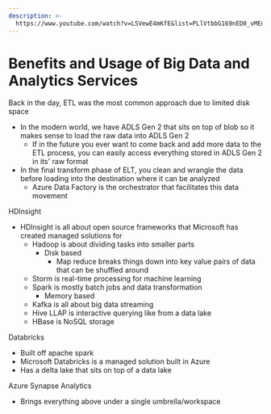 ```yaml
---
description: >-
  https://www.youtube.com/watch?v=LSVewE4mKfE&list=PLlVtbbG169nED0_vMEniWBQjSoxTsBYS3&index=24
---
```


# Benefits and Usage of Big Data and Analytics Services

Back in the day, ETL was the most common approach due to limited disk space

* In the modern world, we have ADLS Gen 2 that sits on top of blob so it makes sense to load the raw data into ADLS Gen 2
  * If in the future you ever want to come back and add more data to the ETL process, you can easily access everything stored in ADLS Gen 2 in its' raw format
* In the final transform phase of ELT, you clean and wrangle the data before loading into the destination where it can be analyzed&#x20;
  * Azure Data Factory is the orchestrator that facilitates this data movement&#x20;

HDInsight

* HDInsight is all about open source frameworks that Microsoft has created managed solutions for
  * Hadoop is about dividing tasks into smaller parts&#x20;
    * Disk based
      * Map reduce breaks things down into key value pairs of data that can be shuffled around&#x20;
  * Storm is real-time processing for machine learning
  * Spark is mostly batch jobs and data transformation&#x20;
    * Memory based
  * Kafka is all about big data streaming
  * Hive LLAP is interactive querying like from a data lake
  * HBase is NoSQL storage

Databricks

* Built off apache spark
* Microsoft Databricks is a managed solution built in Azure
* Has a delta lake that sits on top of a data lake

Azure Synapse Analytics&#x20;

* Brings everything above under a single umbrella/workspace
